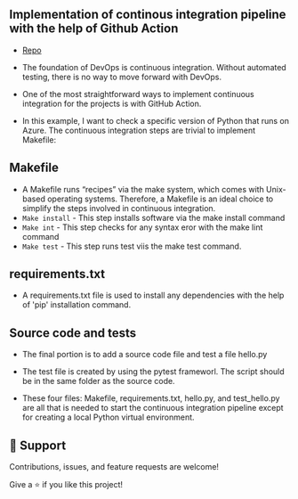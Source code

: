 ## Implementation of continous integration pipeline with the help of Github Action

- [Repo](https://github.com/Amit32624/github_actions_demo> "<github_actions_demo> Repo")
- The foundation of DevOps is continuous integration. Without automated testing, there is no way to move forward with DevOps.
- One of the most straightforward ways to implement continuous integration for the projects is with GitHub Action.

- In this example, I want to check a specific version of Python that runs on Azure. The continuous integration steps are trivial to implement Makefile:
  
  



## Makefile
-  A Makefile runs “recipes” via the make system, which comes with Unix-based operating systems. Therefore, a Makefile is an ideal choice to simplify the steps involved in continuous integration.
- `Make install` - This step installs software via the make install command
- `Make int` - This step checks for any syntax eror with the make lint command
- `Make test` - This step runs test viis the make test command. 

 
## requirements.txt
- A requirements.txt file is used to install any dependencies with the help of 'pip' installation command.

## Source code and tests
- The final portion is to add a source code file and test a file hello.py
- The test file is created by using the pytest frameworl. The script should be in the same folder as the source code.
  
  
- These four files: Makefile, requirements.txt, hello.py, and test_hello.py are all that is needed to start the continuous integration pipeline except for creating a local Python virtual environment.
## 🤝 Support

  
Contributions, issues, and feature requests are welcome!

Give a ⭐️ if you like this project!
